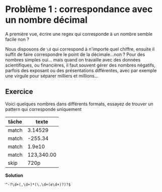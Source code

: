 # Problème 1 : correspondance avec un nombre décimal

A première vue, écrire une regex qui corresponde à un nombre semble facile non ?

Nous disposons de `\d` qui correspond à n'importe quel chiffre, ensuite il suffit de faire correspondre le point de la décimale...non ? Pour des nombres simples oui... mais quand on travaille avec des données scientifiques, ou financières, il faut souvent gérer des nombres négatifs, parfois des exposant ou des présentations différentes, avec par exemple une virgule pour séparer milliers et millions...

## Exercice

Voici quelques nombres dans différents formats, essayez de trouver un pattern qui corresponde uniquement

| tâche | texte      |
| ----- | ---------- |
| match | 3.14529    |
| match | -255.34    |
| match | 1.9e10     |
| match | 123,340.00 |
| skip  | 720p       |

**Solution**

`^-?\d+(,\d+)*(\.\d+(e\d+)?)?$`
